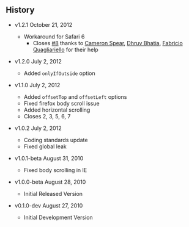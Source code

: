 ## History

- v1.2.1 October 21, 2012
	- Workaround for Safari 6
		- Closes [#8](https://github.com/balupton/jquery-scrollto/issues/8) thanks to [Cameron Spear](https://github.com/CWSpear), [Dhruv Bhatia](https://github.com/dhruv-bhatia), [Fabricio Quagliariello](https://github.com/fmquaglia) for their help

- v1.2.0 July 2, 2012
	- Added `onlyIfOutside` option

- v1.1.0 July 2, 2012
	- Added `offsetTop` and `offsetLeft` options
	- Fixed firefox body scroll issue
	- Added horizontal scrolling
	- Closes 2, 3, 5, 6, 7

- v1.0.2 July 2, 2012
	- Coding standards update
	- Fixed global leak

- v1.0.1-beta August 31, 2010
	- Fixed body scrolling in IE

- v1.0.0-beta August 28, 2010
	- Initial Released Version

- v0.1.0-dev August 27, 2010
	- Initial Development Version
